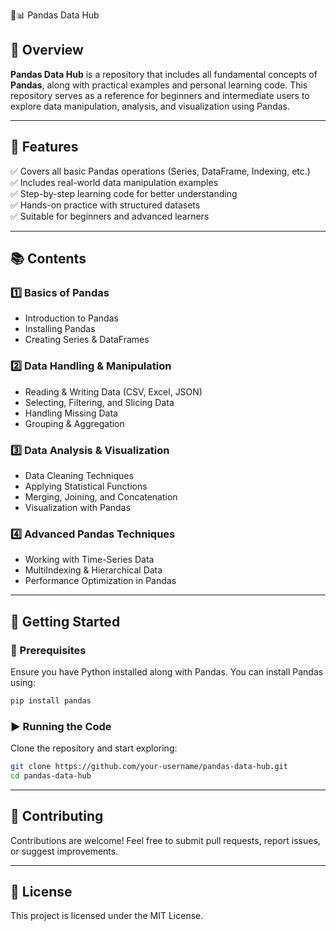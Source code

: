 🐼📊 Pandas Data Hub

## 📝 Overview  
**Pandas Data Hub** is a repository that includes all fundamental concepts of **Pandas**, along with practical examples and personal learning code. This repository serves as a reference for beginners and intermediate users to explore data manipulation, analysis, and visualization using Pandas.  

---

## 📌 Features  
✅ Covers all basic Pandas operations (Series, DataFrame, Indexing, etc.)  
✅ Includes real-world data manipulation examples  
✅ Step-by-step learning code for better understanding  
✅ Hands-on practice with structured datasets  
✅ Suitable for beginners and advanced learners  

---

## 📚 Contents  
### **1️⃣ Basics of Pandas**  
- Introduction to Pandas  
- Installing Pandas  
- Creating Series & DataFrames  

### **2️⃣ Data Handling & Manipulation**  
- Reading & Writing Data (CSV, Excel, JSON)  
- Selecting, Filtering, and Slicing Data  
- Handling Missing Data  
- Grouping & Aggregation  

### **3️⃣ Data Analysis & Visualization**  
- Data Cleaning Techniques  
- Applying Statistical Functions  
- Merging, Joining, and Concatenation  
- Visualization with Pandas  

### **4️⃣ Advanced Pandas Techniques**  
- Working with Time-Series Data  
- MultiIndexing & Hierarchical Data  
- Performance Optimization in Pandas  

---

## 🚀 Getting Started  
### **🔧 Prerequisites**  
Ensure you have Python installed along with Pandas. You can install Pandas using:  
```sh
pip install pandas
```

### **▶️ Running the Code**  
Clone the repository and start exploring:  
```sh
git clone https://github.com/your-username/pandas-data-hub.git
cd pandas-data-hub
```

---

## 🤝 Contributing  
Contributions are welcome! Feel free to submit pull requests, report issues, or suggest improvements.  

---

## 📜 License  
This project is licensed under the MIT License.  
